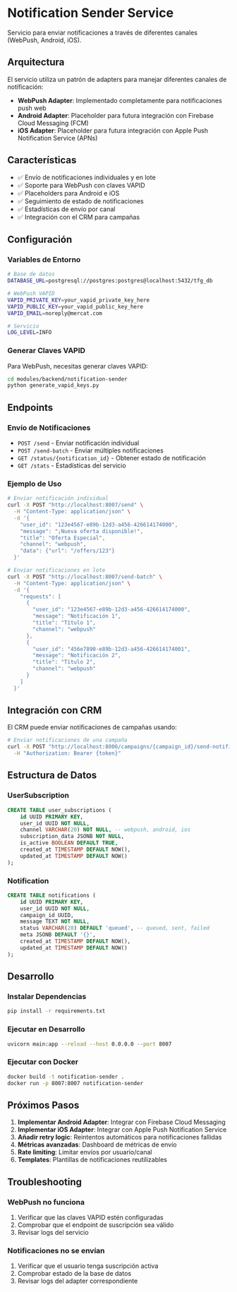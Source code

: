 # Notification Sender Service

Servicio para enviar notificaciones a través de diferentes canales (WebPush, Android, iOS).

## Arquitectura

El servicio utiliza un patrón de adapters para manejar diferentes canales de notificación:

- **WebPush Adapter**: Implementado completamente para notificaciones push web
- **Android Adapter**: Placeholder para futura integración con Firebase Cloud Messaging (FCM)
- **iOS Adapter**: Placeholder para futura integración con Apple Push Notification Service (APNs)

## Características

- ✅ Envío de notificaciones individuales y en lote
- ✅ Soporte para WebPush con claves VAPID
- ✅ Placeholders para Android e iOS
- ✅ Seguimiento de estado de notificaciones
- ✅ Estadísticas de envío por canal
- ✅ Integración con el CRM para campañas

## Configuración

### Variables de Entorno

```bash
# Base de datos
DATABASE_URL=postgresql://postgres:postgres@localhost:5432/tfg_db

# WebPush VAPID
VAPID_PRIVATE_KEY=your_vapid_private_key_here
VAPID_PUBLIC_KEY=your_vapid_public_key_here
VAPID_EMAIL=noreply@mercat.com

# Servicio
LOG_LEVEL=INFO
```

### Generar Claves VAPID

Para WebPush, necesitas generar claves VAPID:

```bash
cd modules/backend/notification-sender
python generate_vapid_keys.py
```

## Endpoints

### Envío de Notificaciones

- `POST /send` - Enviar notificación individual
- `POST /send-batch` - Enviar múltiples notificaciones
- `GET /status/{notification_id}` - Obtener estado de notificación
- `GET /stats` - Estadísticas del servicio

### Ejemplo de Uso

```bash
# Enviar notificación individual
curl -X POST "http://localhost:8007/send" \
  -H "Content-Type: application/json" \
  -d '{
    "user_id": "123e4567-e89b-12d3-a456-426614174000",
    "message": "¡Nueva oferta disponible!",
    "title": "Oferta Especial",
    "channel": "webpush",
    "data": {"url": "/offers/123"}
  }'

# Enviar notificaciones en lote
curl -X POST "http://localhost:8007/send-batch" \
  -H "Content-Type: application/json" \
  -d '{
    "requests": [
      {
        "user_id": "123e4567-e89b-12d3-a456-426614174000",
        "message": "Notificación 1",
        "title": "Título 1",
        "channel": "webpush"
      },
      {
        "user_id": "456e7890-e89b-12d3-a456-426614174001",
        "message": "Notificación 2",
        "title": "Título 2",
        "channel": "webpush"
      }
    ]
  }'
```

## Integración con CRM

El CRM puede enviar notificaciones de campañas usando:

```bash
# Enviar notificaciones de una campaña
curl -X POST "http://localhost:8006/campaigns/{campaign_id}/send-notifications?channel=webpush" \
  -H "Authorization: Bearer {token}"
```

## Estructura de Datos

### UserSubscription

```sql
CREATE TABLE user_subscriptions (
    id UUID PRIMARY KEY,
    user_id UUID NOT NULL,
    channel VARCHAR(20) NOT NULL, -- webpush, android, ios
    subscription_data JSONB NOT NULL,
    is_active BOOLEAN DEFAULT TRUE,
    created_at TIMESTAMP DEFAULT NOW(),
    updated_at TIMESTAMP DEFAULT NOW()
);
```

### Notification

```sql
CREATE TABLE notifications (
    id UUID PRIMARY KEY,
    user_id UUID NOT NULL,
    campaign_id UUID,
    message TEXT NOT NULL,
    status VARCHAR(20) DEFAULT 'queued', -- queued, sent, failed
    meta JSONB DEFAULT '{}',
    created_at TIMESTAMP DEFAULT NOW(),
    updated_at TIMESTAMP DEFAULT NOW()
);
```

## Desarrollo

### Instalar Dependencias

```bash
pip install -r requirements.txt
```

### Ejecutar en Desarrollo

```bash
uvicorn main:app --reload --host 0.0.0.0 --port 8007
```

### Ejecutar con Docker

```bash
docker build -t notification-sender .
docker run -p 8007:8007 notification-sender
```

## Próximos Pasos

1. **Implementar Android Adapter**: Integrar con Firebase Cloud Messaging
2. **Implementar iOS Adapter**: Integrar con Apple Push Notification Service
3. **Añadir retry logic**: Reintentos automáticos para notificaciones fallidas
4. **Métricas avanzadas**: Dashboard de métricas de envío
5. **Rate limiting**: Limitar envíos por usuario/canal
6. **Templates**: Plantillas de notificaciones reutilizables

## Troubleshooting

### WebPush no funciona

1. Verificar que las claves VAPID estén configuradas
2. Comprobar que el endpoint de suscripción sea válido
3. Revisar logs del servicio

### Notificaciones no se envían

1. Verificar que el usuario tenga suscripción activa
2. Comprobar estado de la base de datos
3. Revisar logs del adapter correspondiente


